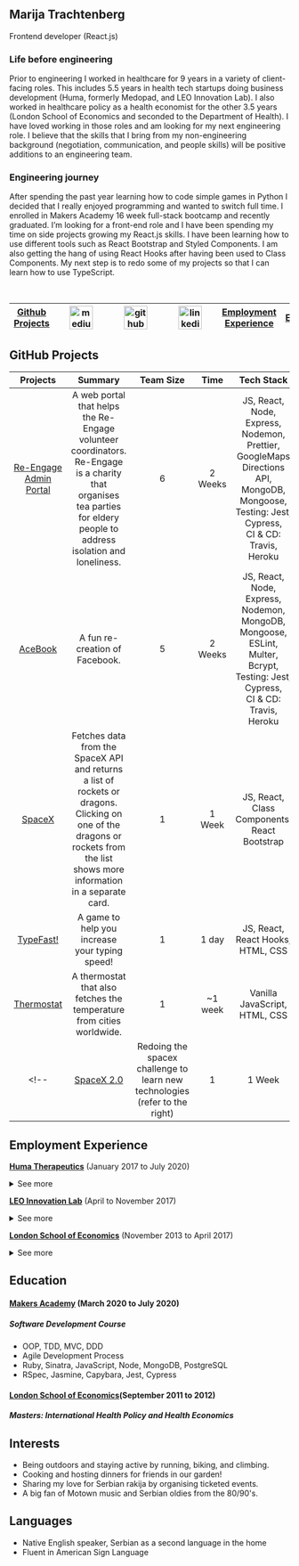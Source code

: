 ## Marija Trachtenberg
Frontend developer (React.js)  
 
### Life before engineering

Prior to engineering I worked in healthcare for 9 years in a variety of client-facing roles. This includes 5.5 years in health tech startups doing business development (Huma, formerly Medopad, and LEO Innovation Lab). I also worked in healthcare policy as a health economist for the other 3.5 years (London School of Economics and seconded to the Department of Health). I have loved working in those roles and am looking for my next engineering role. I believe that the skills that I bring from my non-engineering background (negotiation, communication, and people skills) will be positive additions to an engineering team.
  
### Engineering journey

After spending the past year learning how to code simple games in Python I decided that I really enjoyed programming and wanted to switch full time. I enrolled in Makers Academy 16 week full-stack bootcamp and recently graduated. I’m looking for a front-end role and I have been spending my time on side projects growing my React.js skills. I have been learning how to use different tools such as React Bootstrap and Styled Components. I am also getting the hang of using React Hooks after having been used to Class Components. My next step is to redo some of my projects so that I can learn how to use TypeScript.

<br>
 
|[Github Projects](#chapter-1)|<a href="https://medium.com/swlh/the-how-to-set-up-ci-cd-for-your-project-using-travis-ci-heroku-mongodb-fa305c10581a"> <img src="./medium.png" alt="medium" hspace="20" height="42" width="42"></a>|<a href="https://github.com/Tracht"><img src="./github.png" alt="github" hspace="20" height="42" width="42"></a>| <a href="https://www.linkedin.com/in/marijatrachtenberg/"><img src="./linkedin.png" alt="linkedin" height="42" hspace="20" width="42"></a>|[Employment Experience](#chapter-2)|[Education](#chapter-3)|[Interests](#chapter-4)|[Languages](#chapter-5)|
|:-:|:-:|:-:|:-:|:-:|:-:|:-:|:-:|

## GitHub Projects <a name="chapter-1"></a>

|Projects|Summary|Team Size|Time|Tech Stack|
|:-:|:-:|:-:|:-:|:-:|
|[Re-Engage Admin Portal](https://github.com/Tracht/Re-Engage)|A web portal that helps the Re-Engage volunteer coordinators. Re-Engage is a charity that organises tea parties for eldery people to address isolation and loneliness.|6|2 Weeks|JS, React, Node, Express, Nodemon, Prettier, GoogleMaps Directions API, MongoDB, Mongoose, <br> Testing: Jest, Cypress, <br> CI & CD: Travis, Heroku|
|[AceBook](https://github.com/Tracht/AceBook)|A fun re-creation of Facebook.|5|2 Weeks|JS, React, Node, Express, Nodemon, MongoDB, Mongoose, ESLint, Multer, Bcrypt, <br> Testing: Jest, Cypress, <br>CI & CD: Travis, Heroku|
|[SpaceX](https://github.com/Tracht/spacex)|Fetches data from the SpaceX API and returns a list of rockets or dragons. Clicking on one of the dragons or rockets from the list shows more information in a separate card.|1|1 Week|JS, React, Class Components, React Bootstrap|
|[TypeFast!](https://github.com/Tracht/TypeFast)|A game to help you increase your typing speed!|1|1 day|JS, React, React Hooks, HTML, CSS |
|[Thermostat](https://github.com/Tracht/Thermostat)|A thermostat that also fetches the temperature from cities worldwide.|1|~1 week|Vanilla JavaScript, HTML, CSS|
<!--|[SpaceX 2.0](https://github.com/Tracht/spacex-hooks)|Redoing the spacex challenge to learn new technologies (refer to the right)|1|1 Week|JS, React Hooks, Styled Components, Modal, Axios|-->

## Employment Experience <a name="chapter-2"></a>

**[Huma Therapeutics](https://huma.com)** (January 2017 to July 2020)
   <details close>
<summary>See more</summary>
 <br>
  
*Healthcare Partnerships*
- Huma is a rapidly scaling healthcare company ($53m Series A+B). 
- I joined Huma when it was just 12 people in a basement and have seen it grow to 100. 
- I grew our business in London (2 to 5 contracts), Manchester (0 to 11 contracts); and Birmingham (0 to 3 contracts).
- I am most proud of leading our national marketing campaign which require coordination from multiple parts of the business. The campaign received 140+ applications from the NHS which increased our contracts by 5x compared to the year prior.

 </details>
 
**[LEO Innovation Lab](https://leoinnovationlab.com)** (April to November 2017)

 <details close>
<summary>See more</summary>
 <br>
  
*Business Development Consultant*
- LEO Innovation Lab is a Danish company specialising in B2C and B2B digital health services. 
- I was hired for my expertise in the UK healthcare market and was responsible for launching and testing beta-phase digital health products in the UK. 
- In just 8 months I secured 7 pilot sites, 3 in private and 4 in the NHS. 

 </details>

**[London School of Economics](http://www.lse.ac.uk)** (November 2013 to April 2017)

  <details close>
<summary>See more</summary>
 <br> 
  
*Health Economist*
- I was in a client-facing health economist role where I was seconded to the Department of Health. 
- I worked in a team to develop national guidelines to set standards for best practice healthcare across the UK.
- I conducted health economic analyses and presented results to 100+ stakeholders across 7 health and social care topic areas.
 </details>

## Education <a name="chapter-3"></a>

#### [Makers Academy](https://makers.tech) (March 2020 to July 2020)
##### Software Development Course #####
- OOP, TDD, MVC, DDD
- Agile Development Process
- Ruby, Sinatra, JavaScript, Node, MongoDB, PostgreSQL
- RSpec, Jasmine, Capybara, Jest, Cypress

#### [London School of Economics](http://www.lse.ac.uk)(September 2011 to 2012)
##### Masters: International Health Policy and Health Economics #####

## Interests <a name="chapter-4"></a>
- Being outdoors and staying active by running, biking, and climbing.
- Cooking and hosting dinners for friends in our garden!
- Sharing my love for Serbian rakija by organising ticketed events. 
- A big fan of Motown music and Serbian oldies from the 80/90's. 

## Languages <a name="chapter-5"></a>
- Native English speaker, Serbian as a second language in the home
- Fluent in American Sign Language
